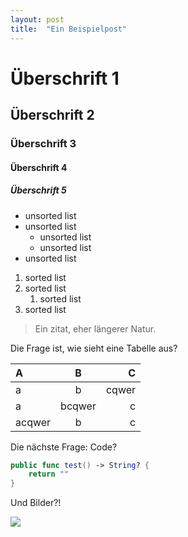 ```yaml
---
layout: post
title:  "Ein Beispielpost"
---
```


# Überschrift 1
## Überschrift 2
### Überschrift 3
#### Überschrift 4
##### Überschrift 5

- unsorted list
- unsorted list
    - unsorted list
    - unsorted list
- unsorted list

1. sorted list
1. sorted list
    1. sorted list
1. sorted list

> Ein zitat, eher längerer Natur.

Die Frage ist, wie sieht eine Tabelle aus?

|A|B|C|
|:--|:-:|--:|
|a|b|cqwer|
|a|bcqwer|c|
|acqwer|b|c|

Die nächste Frage: Code?

```swift
public func test() -> String? {
    return ""
}
```


Und Bilder?!

![](https://fschuttkowski.xyz/avatar_cap.png)